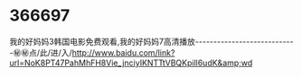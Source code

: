 # 366697
我的好妈妈3韩国电影免费观看,我的好妈妈7高清播放----------------------------㊙㊙点/此/进/入/http://www.baidu.com/link?url=NoK8PT47PahMhFH8Vie_jnciyIKNTTtVBQKpill6udK&amp;wd

